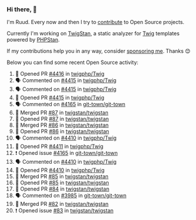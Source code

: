 ### Hi there, 👋

I'm Ruud. Every now and then I try to [contribute](https://github.com/pulls?q=+is%3Apr+author%3Aruudk+archived%3Afalse+is%3Apublic+) to Open Source projects.

Currently I'm working on [TwigStan](https://github.com/twigstan), a static analyzer for [Twig](https://twig.symfony.com/) templates powered by [PHPStan](https://phpstan.org/).

If my contributions help you in any way, consider [sponsoring me](https://github.com/sponsors/ruudk). Thanks 😊

Below you can find some recent Open Source activity:

<!--START_SECTION:activity-->
1. 💪 Opened PR [#4416](https://github.com/twigphp/Twig/pull/4416) in [twigphp/Twig](https://github.com/twigphp/Twig)
2. 🗣 Commented on [#4415](https://github.com/twigphp/Twig/pull/4415#issuecomment-2435914166) in [twigphp/Twig](https://github.com/twigphp/Twig)
3. 🗣 Commented on [#4415](https://github.com/twigphp/Twig/pull/4415#issuecomment-2435913448) in [twigphp/Twig](https://github.com/twigphp/Twig)
4. 💪 Opened PR [#4415](https://github.com/twigphp/Twig/pull/4415) in [twigphp/Twig](https://github.com/twigphp/Twig)
5. 🗣 Commented on [#4165](https://github.com/git-town/git-town/issues/4165#issuecomment-2435417305) in [git-town/git-town](https://github.com/git-town/git-town)
6. 🎉 Merged PR [#87](https://github.com/twigstan/twigstan/pull/87) in [twigstan/twigstan](https://github.com/twigstan/twigstan)
7. 💪 Opened PR [#87](https://github.com/twigstan/twigstan/pull/87) in [twigstan/twigstan](https://github.com/twigstan/twigstan)
8. 🎉 Merged PR [#86](https://github.com/twigstan/twigstan/pull/86) in [twigstan/twigstan](https://github.com/twigstan/twigstan)
9. 💪 Opened PR [#86](https://github.com/twigstan/twigstan/pull/86) in [twigstan/twigstan](https://github.com/twigstan/twigstan)
10. 🗣 Commented on [#4410](https://github.com/twigphp/Twig/pull/4410#issuecomment-2435061962) in [twigphp/Twig](https://github.com/twigphp/Twig)
11. 💪 Opened PR [#4411](https://github.com/twigphp/Twig/pull/4411) in [twigphp/Twig](https://github.com/twigphp/Twig)
12. ❗ Opened issue [#4165](https://github.com/git-town/git-town/issues/4165) in [git-town/git-town](https://github.com/git-town/git-town)
13. 🗣 Commented on [#4410](https://github.com/twigphp/Twig/pull/4410#issuecomment-2435013443) in [twigphp/Twig](https://github.com/twigphp/Twig)
14. 💪 Opened PR [#4410](https://github.com/twigphp/Twig/pull/4410) in [twigphp/Twig](https://github.com/twigphp/Twig)
15. 🎉 Merged PR [#85](https://github.com/twigstan/twigstan/pull/85) in [twigstan/twigstan](https://github.com/twigstan/twigstan)
16. 💪 Opened PR [#85](https://github.com/twigstan/twigstan/pull/85) in [twigstan/twigstan](https://github.com/twigstan/twigstan)
17. 💪 Opened PR [#84](https://github.com/twigstan/twigstan/pull/84) in [twigstan/twigstan](https://github.com/twigstan/twigstan)
18. 🗣 Commented on [#3985](https://github.com/git-town/git-town/issues/3985#issuecomment-2432125740) in [git-town/git-town](https://github.com/git-town/git-town)
19. 🎉 Merged PR [#82](https://github.com/twigstan/twigstan/pull/82) in [twigstan/twigstan](https://github.com/twigstan/twigstan)
20. ❗ Opened issue [#83](https://github.com/twigstan/twigstan/issues/83) in [twigstan/twigstan](https://github.com/twigstan/twigstan)
<!--END_SECTION:activity-->
